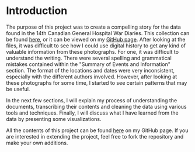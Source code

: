 # Introduction

The purpose of this project was to create a compelling story for the data found in the 14th Canadian General Hospital War Diaries. This collection can be found [here](http://collectionscanada.gc.ca/pam_archives/index.php?fuseaction=genitem.displayItem&lang=eng&rec_nbr=2005110&rec_nbr_list=3366167,3203123,2005097,2005100,2005101,2005099,2005096,2005110,2005108,2005106), or it can be viewed on my [GitHub page](https://github.com/AlexeiTipenko/HIST3814O_Project_Repo/tree/master/war_diaries). After looking at the files, it was difficult to see how I could use digital history to get any kind of valuable information from these photographs. For one, it was difficult to understand the writing. There were several spelling and grammatical mistakes contained within the "Summary of Events and Information" section. The format of the locations and dates were very inconsistent, especially with the different authors involved. However, after looking at these photographs for some time, I started to see certain patterns that may be useful.

In the next few sections, I will explain my process of understanding the documents, transcribing their contents and cleaning the data using various tools and techniques. Finally, I will discuss what I have learned from the data by presenting some visualizations.

All the contents of this project can be found [here]() on my GitHub page. If you are interested in extending the project, feel free to fork the repository and make your own additions.
